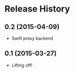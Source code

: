 Release History
===============

0.2 (2015-04-09)
------------------

* Swift proxy backend

0.1 (2015-03-27)
------------------

* Lifting off!
